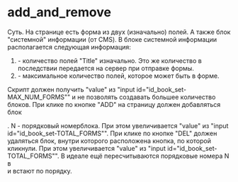 # add_and_remove


Суть.
На странице есть форма из двух (изначально) полей. А также блок "системной" информации (от CMS). В блоке системной информации располагается следующая информация:
1. <input id="id_book_set-TOTAL_FORMS" name="book_set-TOTAL_FORMS" type="hidden" value="1" /> - количество полей "Title" изначально. Это же количество в последствии передается на сервер при отправке формы.
2. <input id="id_book_set-MAX_NUM_FORMS" name="book_set-MAX_NUM_FORMS" type="hidden" value="10" /> - максимальное количество полей, которое может быть в форме.


Скрипт должен получить "value" из "input id="id_book_set-MAX_NUM_FORMS"" и не позволять создавать большее количество блоков.
При клике по кнопке "ADD" на страницу должен добавляться блок <div class="formset-item" id="formset-item-%N">. N - порядковый номерблока. При этом увеличивается "value" из "input id="id_book_set-TOTAL_FORMS"".
При клике по кнопке "DEL" должен удаляться блок, внутри которого расположена кнопка, по которой кликнули. При этом увеличивается "value" из "input id="id_book_set-TOTAL_FORMS"".
В идеале ещё пересчитываются порядковые номера N в <div class="formset-item" id="formset-item-%N"> и встают по порядку.

